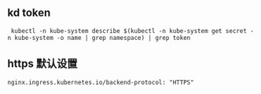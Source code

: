 ## kd token
 ``` 
  kubectl -n kube-system describe $(kubectl -n kube-system get secret -n kube-system -o name | grep namespace) | grep token
   ``` 
## https 默认设置
 ``` 
 nginx.ingress.kubernetes.io/backend-protocol: "HTTPS"
   ``` 
